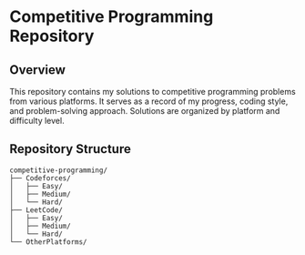 # Competitive Programming Repository

## Overview
This repository contains my solutions to competitive programming problems from various platforms. It serves as a record of my progress, coding style, and problem-solving approach. Solutions are organized by platform and difficulty level.

## Repository Structure
```plaintext
competitive-programming/
├── Codeforces/
│   ├── Easy/
│   ├── Medium/
│   └── Hard/
├── LeetCode/
│   ├── Easy/
│   ├── Medium/
│   └── Hard/
└── OtherPlatforms/
